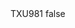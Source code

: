 <?xml version="1.0" encoding="UTF-8"?>
<CustomMetadata xmlns="http://soap.sforce.com/2006/04/metadata">
    <label>TXU981</label>
    <protected>false</protected>
</CustomMetadata>
